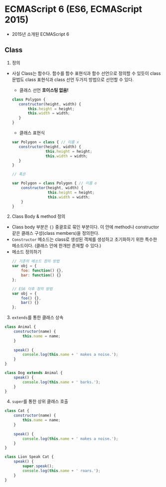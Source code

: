 # ECMAScript 6 (ES6, ECMAScript 2015)
- 2015년 소개된 ECMAScript 6

## Class
1. 정의
- 사실 Class는 함수다. 함수를 함수 표현식과 함수 선언으로 정의할 수 있듯이 class 문법도 class 표현식과 class 선언 두가지 방법으로 선언할 수 있다.
    - 클래스 선언 **호이스팅 없음!**
     ```javascript
     class Polygon {
        constructor(height, width) {
            this.height = height;
            this.width = width;
        }
     }
     ```
     
     - 클래스 표현식
     ```javascript
     var Polygon = class { // 이름 x
        constructor(height, width) {
                    this.height = height;
                    this.width = width;
        }
     }
     
     // 혹은
     
     var Polygon = class Polygon { // 이름 o
         constructor(height, width) {
                     this.height = height;
                     this.width = width;
         }
     }
     ```
     
2. Class Body & method 정의
- Class body 부분은 `{}` 중괄호로 묶인 부분이다. 이 안에 method나 constructor 같은 클래스 구성(class members)을 정의한다.
- `Constructor` 메소드는 class로 생성된 객체를 생성하고 초기화하기 위한 특수한 메소드이다. (클래스 안에 한개만 존재할 수 있다.)
- 메소드 정의하기
    ```javascript
    // 기존의 메소드 정의 방법
    var obj = {
        foo: function() {},
        bar: function() {}
    };
    
    // ES6 이후 정의 방법
    var obj = {
        foo() {},
        bar() {}
    };
    ```
    
3. `extends`를 통한 클래스 상속
```javascript
class Animal {
    constructor(name) {
        this.name = name;
    }
    
    speak() {
        console.log(this.name + ' makes a noise.');
    }
}

class Dog extends Animal {
    speak() {
        console.log(this.name + ' barks.');
    }
}
```

4. `super`를 통한 상위 클래스 호출
```javascript
class Cat {
    constructor(name) {
        this.name = name;
    }
    
    speak() {
        console.log(this.name + ' makes a noise.');
    }
}

class Lion Speak Cat {
    speak() {
        super.speak();
        console.log(this.name + ' roars.');
    }
}
```